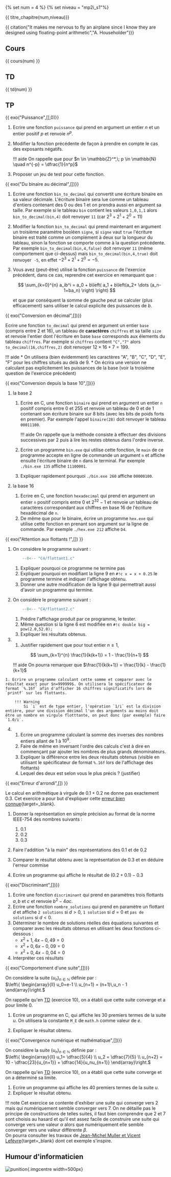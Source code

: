 
{% set num = 4 %}
{% set niveau = "mp2i_s1"%}

{{ titre_chapitre(num,niveau)}}

{{ citation("It makes me nervous to fly an airplane since I know they are designed using floating-point arithmetic","A. Householder")}}

## Cours

{{ cours(num) }}

## TD

{{ td(num) }}

## TP

{{ exo("Puissance",[],0)}}

1. Ecrire une fonction `puissance` qui prend en argument un entier $n$ et un entier positif $p$ et renvoie $n^p$.
2. Modifier la fonction précédente de façon à prendre en compte le cas des exposants négatifs.
    
    !!! aide
        On rappelle que pour $n \in \mathbb{Z}^*,\; p \in \mathbb{N} \quad n^{-p} = \dfrac{1}{n^p}$

3. Proposer un jeu de test pour cette fonction.

{{ exo("Du binaire au décimal",[])}}

1. Ecrire une fonction `bin_to_decimal` qui convertit une écriture binaire en sa valeur décimale. L'écriture binaire sera lue comme un tableau d'entiers contenant des 0 ou des 1 et on prendra aussi en argument sa taille. Par exemple si le tableau `bin` contient les valeurs `1,0,1,1` alors `bin_to_decimal(bin,4)` doit renvoyer `11` (car $2^3 + 2^1+2^0 = 11$) 
2. Modifier la fonction `bin_to_decimal` qui prend maintenant en argument un troisième paramètre booléen `signe`, si `signe` vaut `true` l'écriture binaire est traité comme un complément à deux sur la longueur du tableau, sinon la fonction se comporte comme à la question précédente. Par exemple  `bin_to_decimal(bin,4,false)` doit renvoyer `11` (même comportement que ci-dessus) mais `bin_to_decimal(bin,4,true)` doit renvoyer  `-5`, en effet $-2^3+2^1+2^0=-5$.

3.  Vous avez (peut-être) utilisé la fonction `puissance` de l'exercice précédent, dans ce cas, reprendre cet exercice en remarquant que :

    $$
    \sum_{k=0}^{n} a_ib^i = a_0 + b\left( a_1 + b\left(a_2+ \dots (a_n-1+ba_n) \right) \right)
    $$

    et que par conséquent la somme de gauche peut se calculer (plus efficacement) sans utiliser le calcul explicite des puissances de $b$.




{{ exo("Conversion en décimal",[])}}

Ecrire une fonction `to_decimal` qui prend en argument un entier `base` (compris entre 2 et 16), un tableau de **caractères** `chiffres` et sa taille `size` et renvoie l'entier dont l'écriture en base `base` corresponds aux élements du tableau `chiffres`. Par exemple si `chiffres` contient `"C","7"`  alors `to_decimal(16,chiffres,2)` doit renvoyer $12\times 16+7 = 199$.

!!! aide
    * On utilisera (bien évidemment) les caractères "A", "B", "C", "D", "E", "F" pour les chiffres situés au delà de 9.
    * On écrira une version ne calculant pas explicitement les puissances de la base (voir la troisième question de l'exercice précédent)

{{ exo("Conversion depuis la base 10",[])}}

1. la base 2
    1. Ecrire en C, une fonction `binaire` qui prend en argument un entier `n` positif compris entre 0 et 255 et renvoie un tableau de 0 et de 1 contenant son écriture binaire sur 8 bits (avec les bits de poids forts en premier). Par exemple l'appel `binaire(28)` doit renvoyer le tableau  `00011100`.

        !!! aide
            On rappelle que la méthode consiste à effectuer des divisions successives par 2 puis à lire les restes obtenus dans l'ordre inverse.

    2. Ecrire un programme `bin.exe` qui utilise cette fonction, le `main` de ce programme accepte en ligne de commande un argument `n` et affiche ensuite l'écriture binaire de `n` dans le terminal. Par exemple `./bin.exe 135` affiche `11100001`.
    
    3. Expliquer rapidement pourquoi `./bin.exe 260` affiche  `00000100`.

    

2. la base 16
    1. Ecrire en C, une fonction `hexadecimal` qui prend en argument un entier `n` positif compris entre 0 et $2^{32}-1$ et renvoie un tableau de caractères correspondant aux chiffres en base 16 de l'écriture hexadécimal de `n`.
    2. De même que pour le binaire, écrire un programme `hex.exe` qui utilise cette fonction en prenant son argument sur la ligne de commande. Par exemple `./hex.exe 212` affiche `D4`.


{{ exo("Attention aux flottants !",[]) }}

1. On considère le programme suivant :

    ```C linenums="1"
        --8<-- "C4/flottant1.c"
    ```

    1. Expliquer pourquoi ce programme ne termine pas
    2. Expliquer pourquoi en modifiant la ligne 9 en `#!c x = x + 0.25` le programme termine et indiquer l'affichage obtenu.
    3. Donner une autre modification de la ligne 9 qui permettrait aussi d'avoir un programme qui termine.

2. On considère le programme suivant :

    ```C linenums="1"
        --8<-- "C4/flottant2.c"
    ```

    1. Prédire l'affichage produit par ce programme, le tester.
    2. Même question si la ligne 6 est modifiée en `#!c double big = pow(2.0,52.0);`
    3. Expliquer les résultats obtenus.

3.    1. Justifier rapidement que pour tout entier $n \geq 1$,

        $$
        \sum_{k=1}^{n} \frac{1}{k(k+1)} = 1 - \frac{1}{n+1}
        $$

        !!! aide
            On pourra remarquer que $\frac{1}{k(k+1)} = \frac{1}{k} - \frac{1}{k+1}$

    1. Ecrire un programme calculant cette somme et comparer avec le résultat exact pour $n=999999$. On utilisera le spécificateur de format `%.16f` afin d'afficher 16 chiffres significatifs lors de `printf` sur les flottants.

        !!! Warning
            Si `i` est de type entier, l'opération `1/i` est la division entière, pour une division décimal l'un des arguments au moins doit être un nombre en virgule flotttante, on peut donc (par exemple) faire `1.0/i`.

4.  1. Ecrire un programme calculant la somme des inverses des nombres entiers allant de $1$ à $10^9$.
    2. Faire de même en inversant l'ordre des calculs c'est à dire en commençant par ajouter les nombres de plus grands dénominateurs.
    3. Expliquer la différence entre les deux résultats obtenus (visible en utilisant le spécificateur de format `%.16f` lors de l'affichage des flottants)
    4. Lequel des deux est selon vous le plus précis ? (justifier)


{{ exo("Erreur d'arrondi",[]) }}

Le calcul en arithmétique à virgule de $0.1+0.2$ ne donne pas exactement $0.3$. Cet exercice a pour but d'expliquer cette [erreur bien connue](https://0.30000000000000004.com/){target=_blank}.

1. Donner la représentation en simple précision au format de la norme IEEE-754 des nombres suivants :
    1. $0.1$
    2. $0.2$
    3. $0.3$

2. Faire l'addition "à la main" des représentations des $0.1$ et de $0.2$

3. Comparer le résultat obtenu avec la représentation de $0.3$ et en déduire l'erreur commise

4. Ecrire un programme qui affiche le résultat de $(0.2+0.1)-0.3$

{{ exo("Discriminant",[])}}

1. Ecrire une fonction `discriminant` qui prend en paramètres trois flottants  $a,b$ et $c$ et renvoie $b^2-4ac$.
2. Ecrire une fonction `nombre_solutions` qui prend en paramètre un flottant $d$ et affiche `2 solutions` si $d>0$, `1 solution` si $d=0$ et `pas de solutions` si $d<0$.
3. Déterminer le nombre de solutions réelles des équations suivantes et comparer avec les résultats obtenus en utilisant les deux fonctions ci-dessous :
    * $x^2 + 1,4x - 0,49 = 0$
    * $x^2 + 0,6x - 0,09 = 0$
    * $x^2 + 0,4x - 0,04 = 0$
4. Interpréter ces résultats

{{ exo("Comportement d'une suite",[])}}

On considère la suite $(u_n)_{n \in \mathbb{N}}$ définie par :  
$\left\{ \begin{array}{ll} u_0=e-1 \\ u_{n+1} = (n+1)\,u_n - 1 \end{array}\right.$

On rappelle qu'en [TD](./TD/TD4.pdf) (exercice 10), on a établi que cette suite converge et a pour limite 0.

1. Ecrire un programme en C, qui  affiche les $30$ premiers termes de la suite $u$. On utilisera la constante `M_E` de `math.h` comme valeur de $e$. 

2. Expliquer le résultat obtenu.

{{ exo("Convergence numérique et mathématique",[])}}

On considère la suite $(u_n)_{n \in \mathbb{N}}$ définie par :  
$\left\{ \begin{array}{ll} u_1= \dfrac{5}{4} \\ u_2 = \dfrac{7}{5} \\ u_{n+2} = 10 - \dfrac{23}{u_{n+1}} + \dfrac{14}{u_nu_{n+1}} \end{array}\right.$

On rappelle qu'en [TD](./TD/TD4.pdf) (exercice 10), on a établi que cette suite converge et on a déterminé sa limite.


1. Ecrire un programme qui affiche les 40 premiers termes de la suite $u$.
2. Expliquer le résultat obtenu.

!!! note
    Cet exercice se contente d'exhiber une suite qui converge vers 2 mais qui numériquement semble converger vers 7. On ne détaille pas le principe de constructions de telles suites, il faut bien comprendre que 2 et 7 sont choisis au hasard et qu'il est assez facile de construire une suite qui converge vers une valeur $\alpha$ alors que numériquement elle semble converger vers une valeur différente $\beta$.  
    On pourra consulter les travaux de [Jean-Michel Muller et Vicent Lefèvre](https://images.math.cnrs.fr/Erreurs-en-arithmetique-des.html){target=_blank} dont cet exemple s'inspire.





## Humour d'informaticien
![punition](./Images/C4/binaire.png){.imgcentre width=500px}